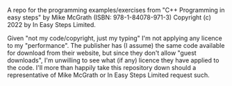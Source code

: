 A repo for the programming examples/exercises from "C++ Programming in easy steps" 
by Mike McGrath (ISBN: 978-1-84078-971-3) Copyright (c) 2022 by In Easy Steps Limited.

Given "not my code/copyright, just my typing" I'm not applying any licence to my "performance".
The publisher has (I assume) the same code available for download from their website, but 
since they don't allow "guest downloads", I'm unwilling to see what (if any) licence they
have applied to the code. I'll more than happily take this repository down should a 
representative of Mike McGrath or In Easy Steps Limited request such.
